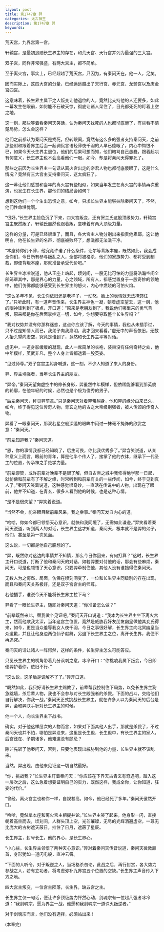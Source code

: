 ```yaml
---
layout: post
title: 第1747章 羿
categories: 太古神王
description: 第1747章 羿
keywords:
---
```


荒天宫，九界宫第一宫。

轩辕宫，是最初追随长生界主的存在，和荒天宫、天行宫并列为最强的三大宫。

双子宫，同样非常强盛，有两大宫主，都不简单。

至于离火宫，事实上，已经超越了荒天宫，只因为，有秦问天在，他一人，足矣。

因而实际上，这四大宫的分量，已经远远超出了天行宫、赤元宫、龙骑宫以及庚金宫四宫。

这意味着，长生界主属下之人叛变让他退位的人，竟然比支持他的人还要多，如此一幕发生在眼前，如何能不石破天惊，彻底让诸人呆住了，目光都死死的盯着上空之地。

这一刻，那些等着看秦问天笑话，认为秦问天找死的人也都彻底懵了，有些看不清楚局势，怎么会这样？

他们之前都认为秦问天是找死，但转眼间，竟然有这么多的强者支持秦问天，之前那些附和跟着界主后面一起调侃言语轻薄夜千羽的人早已傻眼了，内心中悔恨不已，如果今天长生界主退位，他们的后果可想而知，他们暗骂自己愚蠢，跟着起哄有何意义，长生界主也不会高看他们一眼，如今，却是将秦问天得罪死了。

那些之前因为长生界主一句话从离火宫出走的帝君人物也都彻底傻眼了，这是什么情况？竟然有三大宫主支持秦问天，这太疯狂了。

这一幕让他们感觉和当年的离火宫有些相似，如果当年发生在离火宫的事情再次重演，也发生在长生界，那他们的结局会如何？

想到这他们一个个生出恐慌之意，如今，只求长生界主能够抹除秦问天了，不然，他们性命堪忧啊。

“很好。”长生界主脸色沉了下来，四大宫叛变，还有贺兰氏这股顶级势力，轩辕宫宫主既然叛了，轩辕氏自然也跟着叛，意味着有两大顶级力量。

这样的分量，可是已经很重了，而且，各大宫主人物分别出来指责他卑鄙，这让他明白，他在长生界的名声，彻底被败坏了，想洗都无法洗干净。

“本座待你们不薄，他究竟许诺了什么条件，让尔等背叛本座，既然如此，我会成全你们，今日所有参与叛乱之人，全部将被格杀，他们的家族势力、都将受到制裁，即便背叛本座，那就准备承受代价吧。”

长生界主冰冷说道，他从王座上站起，顷刻间，一股无比可怕的力量将浩瀚空间全部笼罩其中，那是界心的力量，心之领域，所有人，都感觉置身于一股奇妙的领地中，他们仿佛都能够感受到长生界主的怒火，内心中燃烧的可怕火焰。

“这么多年不见，长生你依旧还是老样子，一动怒，脸上的表情就无法掩饰住了。”只听此时，有一道声音传来，长生界主神色一凝，朝着虚空望去，这一刻，他的眼神锋利到了极点，开口道：“原来是老朋友到了，我说他们哪里来的勇气背叛，原来都是你在后面掌控这一切，如今，你想要夺取整个长生界吗？”

“我对权势并没有你那样迷恋，这点你应该了解，今天的事情，我也从未插手过，只不过是知情人而已，我弟子向我禀明，我才回来看看。”虚无中的声音依旧，无数人抬头望向虚空，究竟是谁到了，竟然和长生界主平等对话。

虚无中，一道身影缓缓的凝现，此人一席简单的长袍，装束没有任何奇特之处，他中年模样，英武非凡，整个人身上皆都透着一股英姿。

“见过师尊。”双子宫宫主躬身喊道，这一刻，不少人知道了来人的身份。

羿、界主境强者，当年长生界主的朋友。

“羿帝。”秦问天望向虚空中的修长身影，羿虽然中年模样，但依稀能够看到那英俊的轮廓，在他年轻的时候，必然也是个极为俊秀的男子。

“后辈秦问天，拜见羿前辈。”只见秦问天对着羿帝躬身，他和羿的缘分由来已久，如今，终于得见这位传奇人物，青玄之地的古之大帝级别强者，被人传颂的传奇人物。

羿看了一眼秦问天，那双若星空般深邃的眼眸中闪过一抹毫不掩饰的欣赏之意：“秦问天。”

“前辈知道我？”秦问天道。

“恩，你的事情我都已经知晓了，后生可畏，你比我优秀多了。”羿含笑说道，从某种意义上而言，眼前的青年，算是他半个传人了，接掌了他的衣钵，继承下一代圣主的位置，传承神之手绝学力量。

“前辈谬赞，或许前辈对晚辈不是很了解，但自古帝之城中我修得绝学那一日起，就仿佛和前辈有了不解之缘，时常听到和前辈有关的一些传闻，如今，终于见到真人了。”秦问天笑着说道，这种感觉很奇妙，一直活在传说中的人物，出现在了眼前，他并不知道，在青玄，很多人看到他的时候，也是这种心情。

“是不是很失望？”羿笑着说道。

“当然不会，能亲眼目睹前辈风采，我之幸事。”秦问天发自内心的道。

“哈哈，你如今都已领悟天心意识，就快和我同境了，无需如此谦逊。”羿笑看着秦问天说道，听到两人的对话，长生界主这才知道，秦问天，根本就不是羿的弟子，他们，甚至是第一次见面。

这么说，一切都是他自己臆想的了。

“羿，既然你对这边的事情并不知情，那么今日你回来，有何打算？”这时，长生界主开口说道，打断了他和秦问天的对话，如若羿要对付他的话，那会有些麻烦，秦问天，可是也领悟了天心意识，只要羿牵制住他，其他人没有谁挡得住秦问天。

无数人为之愕然，局面，仿佛在顷刻间变了，一位和长生界主同级别的存在出现，而且和秦问天关系极好，还是双子宫宫主的师尊。

若他插手，谁说今天不能将长生界主拉下马？

羿看了一眼长生界主，随即对秦问天道：“你准备怎么做？”

“前辈既然来此，替我做个见证吧。”秦问天开口说道：“我本为长生界主坐下离火宫主，然而他欺我太深，当年这宫主位置，竟然是威胁我好友朋友幽皇做他其妾氏得来，如今，更是当众羞辱我女人夜千羽，今日之事很好解，长生界主向北冥幽皇当众道歉，并且让他身边两位仙子献舞，另退下长生界主之位，离开长生界，我便不再追究。”

秦问天的话让诸人一阵愕然，这样的条件，长生界主怎么可能答应。

只见长生界主的嘴角带着几分讽刺之意，冰冷开口：“你挑唆我属下叛变，今日即便羿护着你，依旧不行、”

“这么说，这矛盾是调解不了了。”羿开口道。

“既然如此，我只好请长生界主赐教了，前辈帮我控制住下局势，以免长生界主狗急跳墙，杀后辈人物，我也不会参与对长生殿强者的杀戮。下面的战斗，交给他们自行解决，你我一战。”秦问天正式挑战长生界主，就在许多人以为秦问天的后台是羿，会和羿联手针对长生界主的时候。

他一个人，向长生界主下战书。

确实，对于他这样层次的人物而言，如果对下面其他人出手，那就是杀戮了，不过秦问天也并不怕，哪怕是羿没来，这里是长生殿，长生殿中，有长生界主的家人，后宫还在、子嗣诸多，他难道没有顾忌？

除非先斩了他秦问天，否则，只要他表现出威胁到他的力量，长生界主就不该乱来。

当然，羿出现，由他来见证这一切自然最好。

“你，挑战我？”长生界主盯着秦问天：“你应该在下界天古青玄有奇遇吧，踏入这一层次之后，这么急着想要证明自己的实力，既然这样，我成全你，让你知道，狂妄的代价。”

“曾经，离火宫主也和你一样，自视甚高，如今，他已经死了多年。”秦问天傲然开口。

“哈哈，竟然拿本座和离火宫主相提并论。”长生界主笑了起来，他身形一闪，直接朝着高空而去，顷刻间，人群头顶上空，光芒璀璨，无尽的光辉洒遍虚空，一尊无比庞大的古树遮天蔽日，挡住了日月，遮蔽了星辰。

长生界主，封号长生，他的界心，是长生界心。

“小心些，长生界主领悟了两种天心意识。”羿对着秦问天传音说道，秦问天微微颔首，身形犹如一道闪电般，直冲云霄。

“下面的人听令，对于叛逆之人，当场格杀勿论，此战之后，再行封赏，各大势力参战之人，若有立功者，将考虑弥补九界宫五个位置的空缺。”长生界主声音传入下方之地。

四大宫主叛变，一位宫主陨落，长生界，缺五宫之主。

长生界主仅一句话，便让许多顶级势力怦然心动，剑魂宗有一位超凡强者冰冷道：“我剑魂宗，愿为界主一战，谁愿和我剑魂宗一道诛灭叛逆者。”

对于剑魂宗而言，他们没有选择，必须站出来！



(本章完)
